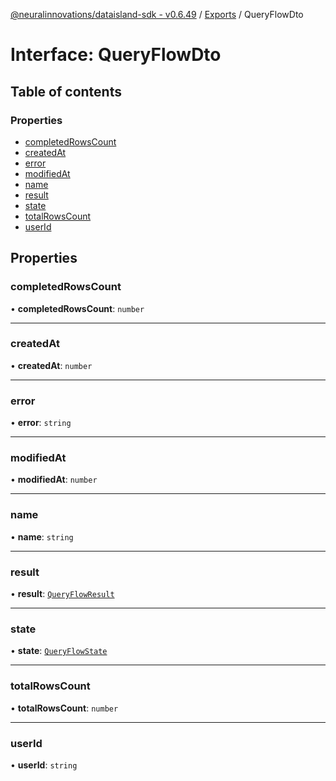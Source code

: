 [@neuralinnovations/dataisland-sdk - v0.6.49](../../README.md) / [Exports](../modules.md) / QueryFlowDto

# Interface: QueryFlowDto

## Table of contents

### Properties

- [completedRowsCount](QueryFlowDto.md#completedrowscount)
- [createdAt](QueryFlowDto.md#createdat)
- [error](QueryFlowDto.md#error)
- [modifiedAt](QueryFlowDto.md#modifiedat)
- [name](QueryFlowDto.md#name)
- [result](QueryFlowDto.md#result)
- [state](QueryFlowDto.md#state)
- [totalRowsCount](QueryFlowDto.md#totalrowscount)
- [userId](QueryFlowDto.md#userid)

## Properties

### completedRowsCount

• **completedRowsCount**: `number`

___

### createdAt

• **createdAt**: `number`

___

### error

• **error**: `string`

___

### modifiedAt

• **modifiedAt**: `number`

___

### name

• **name**: `string`

___

### result

• **result**: [`QueryFlowResult`](QueryFlowResult.md)

___

### state

• **state**: [`QueryFlowState`](../enums/QueryFlowState.md)

___

### totalRowsCount

• **totalRowsCount**: `number`

___

### userId

• **userId**: `string`
